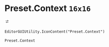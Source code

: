 # Preset.Context `16x16`
<img src="/img/Preset.Context.png" width=16 height=16>

``` CSharp
EditorGUIUtility.IconContent("Preset.Context")
```
```
Preset.Context
```
